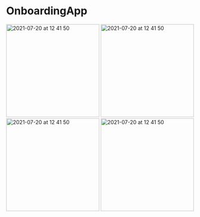 # OnboardingApp

<p float="left">
<img width="250" alt="2021-07-20 at 12 41 50" src="https://user-images.githubusercontent.com/82177807/166188976-b5bfed42-238c-4529-81c6-1ef186c37266.png">
<img width="250" alt="2021-07-20 at 12 41 50" src="https://user-images.githubusercontent.com/82177807/166189029-0ebd6527-f067-41b4-9521-167cefcccd5f.png">
<img width="250" alt="2021-07-20 at 12 41 50" src="https://user-images.githubusercontent.com/82177807/166189044-b87d2145-aee3-429a-876f-c8af75f3c571.png">
<img width="250" alt="2021-07-20 at 12 41 50" src="https://user-images.githubusercontent.com/82177807/166189050-c2a5b4bf-ea6a-466f-837d-5bc12ce60ae4.png">
</p>
